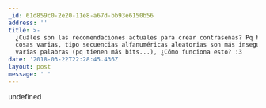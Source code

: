 ```yaml
---
_id: 61d859c0-2e20-11e8-a67d-bb93e6150b56
address: ''
title: >-
  ¿Cuáles son las recomendaciones actuales para crear contraseñas? Pq he oido
  cosas varias, tipo secuencias alfanuméricas aleatorias son más inseguras que
  varias palabras (pq tienen más bits...), ¿Cómo funciona esto? :3
date: '2018-03-22T22:28:45.436Z'
layout: post
message: ' '
---
```

undefined
